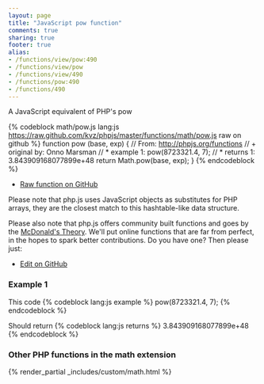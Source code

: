 ```yaml
---
layout: page
title: "JavaScript pow function"
comments: true
sharing: true
footer: true
alias:
- /functions/view/pow:490
- /functions/view/pow
- /functions/view/490
- /functions/pow:490
- /functions/490
---
```

<!-- Generated by Rakefile:build -->
A JavaScript equivalent of PHP's pow

{% codeblock math/pow.js lang:js https://raw.github.com/kvz/phpjs/master/functions/math/pow.js raw on github %}
function pow (base, exp) {
  // From: http://phpjs.org/functions
  // +   original by: Onno Marsman
  // *     example 1: pow(8723321.4, 7);
  // *     returns 1: 3.843909168077899e+48
  return Math.pow(base, exp);
}
{% endcodeblock %}

 - [Raw function on GitHub](https://github.com/kvz/phpjs/blob/master/functions/math/pow.js)

Please note that php.js uses JavaScript objects as substitutes for PHP arrays, they are 
the closest match to this hashtable-like data structure. 

Please also note that php.js offers community built functions and goes by the 
[McDonald's Theory](https://medium.com/what-i-learned-building/9216e1c9da7d). We'll put online 
functions that are far from perfect, in the hopes to spark better contributions. 
Do you have one? Then please just: 

 - [Edit on GitHub](https://github.com/kvz/phpjs/edit/master/functions/math/pow.js)

### Example 1
This code
{% codeblock lang:js example %}
pow(8723321.4, 7);
{% endcodeblock %}

Should return
{% codeblock lang:js returns %}
3.843909168077899e+48
{% endcodeblock %}


### Other PHP functions in the math extension
{% render_partial _includes/custom/math.html %}
